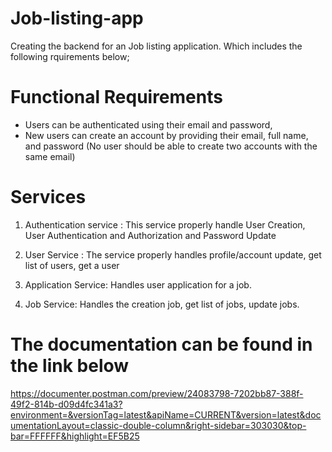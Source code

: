 # Job-listing-app

Creating the backend for an Job listing application. Which includes the following rquirements below;

# Functional Requirements

- Users can be authenticated using their email and password,
- New users can create an account by providing their email, full name, and password (No
  user should be able to create two accounts with the same email)

#  Services

1. Authentication service : This service properly handle User Creation, User Authentication and Authorization and Password Update

2. User Service : The service properly handles profile/account update, get list of users, get a user

4. Application Service: Handles user application for a job.

5. Job Service: Handles the creation  job, get list of jobs, update jobs.


# The documentation can be found in the link below

https://documenter.postman.com/preview/24083798-7202bb87-388f-49f2-814b-d09d4fc341a3?environment=&versionTag=latest&apiName=CURRENT&version=latest&documentationLayout=classic-double-column&right-sidebar=303030&top-bar=FFFFFF&highlight=EF5B25
